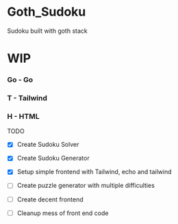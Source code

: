 # Goth_Sudoku

Sudoku built with goth stack

# WIP 
### Go - Go
### T - Tailwind
### H - HTML


TODO 

- [x] Create Sudoku Solver
- [x] Create Sudoku Generator
- [x] Setup simple frontend with Tailwind, echo and tailwind
- [ ] Create puzzle generator with multiple difficulties 
- [ ] Create decent frontend
- [ ] Cleanup mess of front end code

